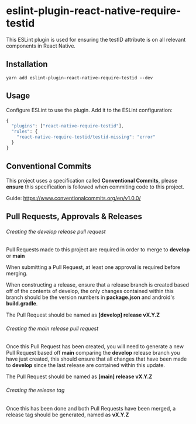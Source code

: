 # eslint-plugin-react-native-require-testid

This ESLint plugin is used for ensuring the testID attribute is on all relevant components in React Native.

## Installation

```shell
yarn add eslint-plugin-react-native-require-testid --dev
```

## Usage
Configure ESLint to use the plugin. Add it to the ESLint configuration:

```javascript
{
  "plugins": ["react-native-require-testid"],
  "rules": {
    "react-native-require-testid/testid-missing": "error"
  }
}
```

## Conventional Commits

This project uses a specification called **Conventional Commits**, please **ensure** this specification is followed when commiting code to this project.

Guide: https://www.conventionalcommits.org/en/v1.0.0/

## Pull Requests, Approvals & Releases

###### Creating the develop release pull request

Pull Requests made to this project are required in order to merge to **develop** or **main**

When submitting a Pull Request, at least one approval is required before merging.

When constructing a release, ensure that a release branch is created based off of the contents of develop, the only changes contained within this branch should be the version numbers in **package.json** and android's **build.gradle**.

The Pull Request should be named as **[develop] release vX.Y.Z**

###### Creating the main release pull request

Once this Pull Request has been created, you will need to generate a new Pull Request based off **main** comparing the **develop** release branch you have just created, this should ensure that all changes that have been made to **develop** since the last release are contained within this update.

The Pull Request should be named as **[main] release vX.Y.Z**

###### Creating the release tag

Once this has been done and both Pull Requests have been merged, a release tag should be generated, named as **vX.Y.Z**